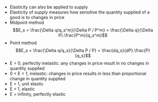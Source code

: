 - Elasticity can also be applied to supply
- Elasticity of supply measures how sensitive the quantity supplied of a good is to changes in price
- Midpoint method $$E_s = \frac{\Delta q/q_s^m}{\Delta P / P^m} = \frac{\Delta q}{\Delta P}.\frac{P^m}{q_s^m}$$
- Point method $$E_s = \frac{\Delta q/q_s}{\Delta P / P} = \frac{dq_s}{dP}.\frac{P}{q_s}$$
- E = 0, perfectly inelastic: any changes in price result in no changes in quantity supplied
- 0 < E < 1, inelastic: changes in price results in less than proportional change in quantity supplied
- E = 1, unit elastic
- E > 1, elastic
- E = infinity, perfectly elastic